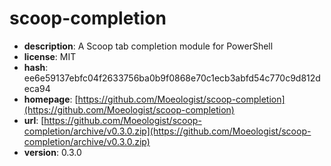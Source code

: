 # scoop-completion

- **description**: A Scoop tab completion module for PowerShell
- **license**: MIT
- **hash**: ee6e59137ebfc04f2633756ba0b9f0868e70c1ecb3abfd54c770c9d812deca94
- **homepage**: [https://github.com/Moeologist/scoop-completion](https://github.com/Moeologist/scoop-completion)
- **url**: [https://github.com/Moeologist/scoop-completion/archive/v0.3.0.zip](https://github.com/Moeologist/scoop-completion/archive/v0.3.0.zip)
- **version**: 0.3.0


